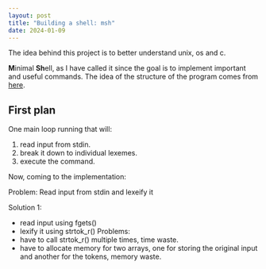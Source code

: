 ```yaml
---
layout: post
title: "Building a shell: msh"
date: 2024-01-09
---
```


The idea behind this project is to better understand unix, os and c.

**M**inimal **Sh**ell, as I have called it since the goal is to implement important and useful commands. The idea of the structure of the program comes from [here](https://brennan.io/2015/01/16/write-a-shell-in-c/).

## First plan
One main loop running that will:
1. read input from stdin.
2. break it down to individual lexemes.
3. execute the command.

Now, coming to the implementation:

Problem: Read input from stdin and lexeify it

Solution 1:
- read input using fgets()
- lexify it using strtok_r()
Problems:
- have to call strtok_r() multiple times, time waste.
- have to allocate memory for two arrays, one for storing the original input and another for the tokens, memory waste.
